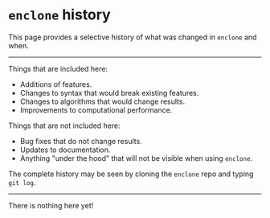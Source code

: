 # `enclone` history

This page provides a selective history of what was changed in `enclone` and when.  

-----

Things that are included here:
* Additions of features.
* Changes to syntax that would break existing features.
* Changes to algorithms that would change results.
* Improvements to computational performance.

Things that are not included here:
* Bug fixes that do not change results.
* Updates to documentation.
* Anything "under the hood" that will not be visible when using `enclone`.

The complete history may be seen by cloning the `enclone` repo and typing `git log`.

-----

There is nothing here yet!
